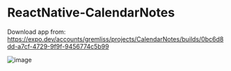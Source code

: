 # ReactNative-CalendarNotes
Download app from:
https://expo.dev/accounts/gremliss/projects/CalendarNotes/builds/0bc6d8dd-a7cf-4729-9f9f-9456774c5b99

![image](https://user-images.githubusercontent.com/75578754/226363810-0078b661-7c86-4b56-8015-80fb170ce2f6.png)
